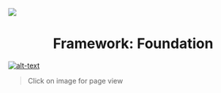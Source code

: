 <img align="center" src="https://i.pinimg.com/originals/ee/ea/90/eeea9015529afaebc3112903e6f66aff.jpg"> 
<h1 align="center">Framework: Foundation</h1>

[![alt-text](https://i.ibb.co/8r1msjD/view.png)](https://wietsegielen.github.io/framework-FTW/index.html "view page")
 > Click on image for page view
